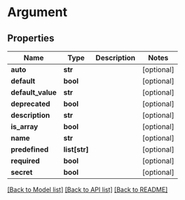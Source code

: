 # Argument

## Properties
Name | Type | Description | Notes
------------ | ------------- | ------------- | -------------
**auto** | **str** |  | [optional] 
**default** | **bool** |  | [optional] 
**default_value** | **str** |  | [optional] 
**deprecated** | **bool** |  | [optional] 
**description** | **str** |  | [optional] 
**is_array** | **bool** |  | [optional] 
**name** | **str** |  | [optional] 
**predefined** | **list[str]** |  | [optional] 
**required** | **bool** |  | [optional] 
**secret** | **bool** |  | [optional] 

[[Back to Model list]](../README.md#documentation-for-models) [[Back to API list]](../README.md#documentation-for-api-endpoints) [[Back to README]](../README.md)



